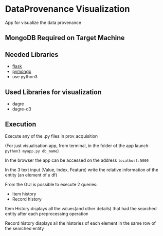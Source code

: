 # DataProvenance Visualization
App for visualize the data provenance 

## MongoDB Required on Target Machine

## Needed Libraries
* [flask](https://flask.palletsprojects.com/en/1.1.x/)
* [pymongo](https://pymongo.readthedocs.io/en/stable/)
* use python3
## Used Libraries for visualization
* dagre
* dagre-d3

## Execution
Execute any of the .py files in prov_acquisition

(For just visualisation app, from terminal, in the folder of the app launch `python3 myapp.py db_name`)

In the browser the app can be accessed on the address `localhost:5000`

In the 3 text input (Value, Index, Feature) write the relative information of the entity (an element of a df)
 
From the GUI is possible to execute 2 queries:
* Item history
* Record history

Item History displays all the values(and other details) that had the searched entity after each preprocessing operation

Record history displays all the histories of each element in the same row of the searched entity

